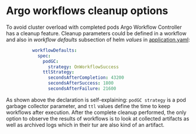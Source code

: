 # Argo workflows cleanup options
To avoid cluster overload with completed pods Argo Workflow Controller has a cleanup feature. 
Cleanup parameters could be defined in a workflow and also in _workflow defaults_ subsection of helm _values_ in [application.yaml](https://github.com/CloudGeometry/cg-devx-core/blob/main/platform/gitops-pipelines/delivery/clusters/cc-cluster/core-services/components/argo-workflows/application.yaml):
```yaml
          workflowDefaults:
            spec:
              podGC:
                strategy: OnWorkflowSuccess
              ttlStrategy:
                secondsAfterCompletion: 43200
                secondsAfterSuccess: 1800
                secondsAfterFailure: 21600
```
As shown above the declaration is self-explaining: 
`podGC strategy` is a pod garbage collector parameter, and `ttl` values define
the time to keep workflows after execution. After the complete cleanup
performed, the only option to observe the results of workflows is to look at
collected artifacts as well as archived logs which in their tur are also kind of
an artifact.

